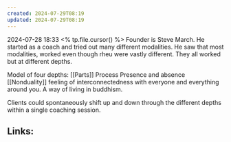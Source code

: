 ```yaml
---
created: 2024-07-29T08:19
updated: 2024-07-29T08:19
---
```

2024-07-28 18:33
<% tp.file.cursor() %>
Founder is Steve March. He started as a coach and tried out many different modalities. He saw that most modalities, worked even though rheu were vastly different. They all worked but at different depths. 

Model of four depths: 
[[Parts]]
Process 
Presence and absence 
[[Nonduality]] feeling of interconnectedness with everyone and everything around you. A way of living in buddhism.  

Clients could spontaneously shift up and down through the different depths within a single coaching session. 

## Links:



